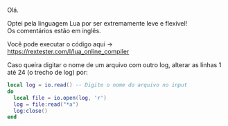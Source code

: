 Olá.

Optei pela linguagem Lua por ser extremamente leve e flexível!<br>
Os comentários estão em inglês.

Você pode executar o código aqui → https://rextester.com/l/lua_online_compiler

Caso queira digitar o nome de um arquivo com outro log, alterar as linhas 1 até 24 (o trecho de log) por:
```Lua
local log = io.read() -- Digite o nome do arquivo no input
do
  local file = io.open(log, 'r')
  log = file:read("*a")
  log:close()
end
```
